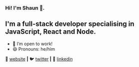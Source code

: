 ### Hi! I'm Shaun 👋.

## I'm a full-stack developer specialising in JavaScript, React and Node.

- 🔭 I’m open to work!
- 😄 Pronouns: he/him

🏡 [website][website] **|** 
🐦 [twitter][twitter] **|** 
👔 [linkedin][linkedin]

[website]: https://shaunorpen.com
[twitter]: https://twitter.com/shaunorpen
[linkedin]: https://linkedin.com/in/shaunorpen
